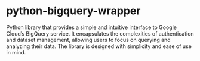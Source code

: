 # python-bigquery-wrapper
Python library that provides a simple and intuitive interface to Google Cloud’s BigQuery service. It encapsulates the complexities of authentication and dataset management, allowing users to focus on querying and analyzing their data. The library is designed with simplicity and ease of use in mind.
